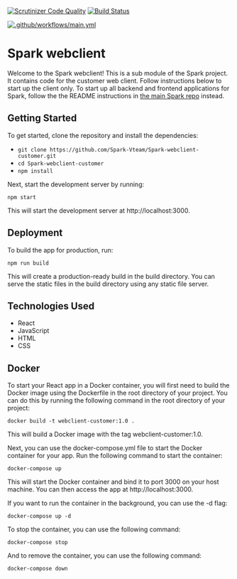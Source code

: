 [![Scrutinizer Code Quality](https://scrutinizer-ci.com/g/Spark-Vteam/Spark-webclient-customer/badges/quality-score.png?b=main)](https://scrutinizer-ci.com/g/Spark-Vteam/Spark-webclient-customer/?branch=main) [![Build Status](https://scrutinizer-ci.com/g/Spark-Vteam/Spark-webclient-customer/badges/build.png?b=main)](https://scrutinizer-ci.com/g/Spark-Vteam/Spark-webclient-customer/build-status/main)

[![.github/workflows/main.yml](https://github.com/Spark-Vteam/Spark-webclient-customer/actions/workflows/main.yml/badge.svg)](https://github.com/Spark-Vteam/Spark-webclient-customer/actions/workflows/main.yml)

# Spark webclient

Welcome to the Spark webclient! This is a sub module of the Spark project. It contains code for the customer web client. Follow instructions below to start up the client only. To start up all backend and frontend applications for Spark, follow the the README instructions in [the main Spark repo](https://github.com/Spark-Vteam/Spark-Project) instead.

## Getting Started

To get started, clone the repository and install the dependencies:

- `git clone https://github.com/Spark-Vteam/Spark-webclient-customer.git`  
- `cd Spark-webclient-customer`  
- `npm install` 


Next, start the development server by running:

`npm start`

This will start the development server at http://localhost:3000.

## Deployment

To build the app for production, run:

`npm run build`

This will create a production-ready build in the build directory. You can serve the static files in the build directory using any static file server.

## Technologies Used
- React
- JavaScript
- HTML
- CSS

## Docker

To start your React app in a Docker container, you will first need to build the Docker image using the Dockerfile in the root directory of your project. You can do this by running the following command in the root directory of your project:

`docker build -t webclient-customer:1.0 .`

This will build a Docker image with the tag webclient-customer:1.0.

Next, you can use the docker-compose.yml file to start the Docker container for your app. Run the following command to start the container:

`docker-compose up`

This will start the Docker container and bind it to port 3000 on your host machine. You can then access the app at http://localhost:3000.

If you want to run the container in the background, you can use the -d flag:

`docker-compose up -d`

To stop the container, you can use the following command:

`docker-compose stop`

And to remove the container, you can use the following command:

`docker-compose down`
